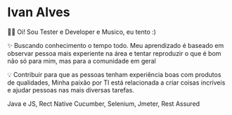 # Ivan Alves



🖖🏼 Oi! Sou Tester e Developer e Musico, eu tento :)

✨ Buscando conhecimento o tempo todo. Meu aprendizado é baseado em observar pessoa mais experiente na área e tentar reproduzir o que é bom não só para mim, mas para a comunidade em geral 

💡 Contribuir para que as pessoas tenham experiência boas com produtos de qualidades, Minha paixão por TI está relacionada a criar coisas incríveis e ajudar pessoas nas mais diversas tarefas.

 

Java e JS, Rect Native
Cucumber, Selenium, Jmeter, Rest Assured
